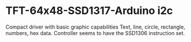 # TFT-64x48-SSD1317-Arduino i2c 
Compact driver with basic graphic capabilities
Text, line, circle, rectangle, numbers, hex data.
Controller seems to have the SSD1306 instruction set.
